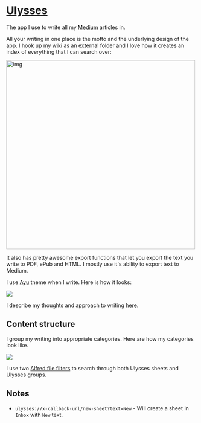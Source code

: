 # [Ulysses](https://ulyssesapp.com/)
The app I use to write all my [Medium](https://medium.com/@nikitavoloboev) articles in.

All your writing in one place is the motto and the underlying design of the app. I hook up my [wiki](https://github.com/nikitavoloboev/knowledge) as an external folder and I love how it creates an index of everything that I can search over:

<img src="http://i.imgur.com/Aa17RCQ.png" width="500" alt="img">

It also has pretty awesome export functions that let you export the text you write to PDF, ePub and HTML. I mostly use it's ability to export text to Medium.

I use [Ayu](https://styles.ulyssesapp.com/bundle/Ayu/5ae3545d5075368b0270daa9) theme when I write. Here is how it looks:

![](https://i.imgur.com/zxAl5vO.png)

I describe my thoughts and approach to writing [here](../../writing/writing.md).

## Content structure
I group my writing into appropriate categories. Here are how my categories look like.

![](https://i.imgur.com/yl1RD89.png)

I use two [Alfred file filters](https://github.com/nikitavoloboev/small-workflows/tree/master/search-files#readme) to search through both Ulysses sheets and Ulysses groups.

## Notes
- `ulysses://x-callback-url/new-sheet?text=New` - Will create a sheet in `Inbox` with `New` text.